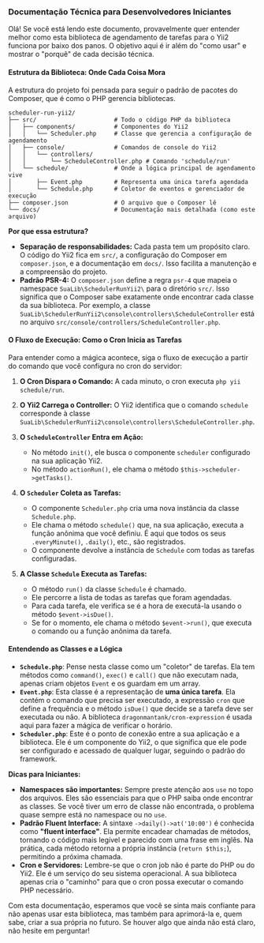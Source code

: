 ### **Documentação Técnica para Desenvolvedores Iniciantes**

Olá\! Se você está lendo este documento, provavelmente quer entender melhor como esta biblioteca de agendamento de tarefas para o Yii2 funciona por baixo dos panos. O objetivo aqui é ir além do "como usar" e mostrar o "porquê" de cada decisão técnica.

#### **Estrutura da Biblioteca: Onde Cada Coisa Mora**

A estrutura do projeto foi pensada para seguir o padrão de pacotes do Composer, que é como o PHP gerencia bibliotecas.

```
scheduler-run-yii2/
├── src/                      # Todo o código PHP da biblioteca
│   ├── components/           # Componentes do Yii2
│   │   └── Scheduler.php     # Classe que gerencia a configuração de agendamento
│   ├── console/              # Comandos de console do Yii2
│   │   └── controllers/
│   │       └── ScheduleController.php # Comando 'schedule/run'
│   └── schedule/             # Onde a lógica principal de agendamento vive
│       ├── Event.php         # Representa uma única tarefa agendada
│       └── Schedule.php      # Coletor de eventos e gerenciador de execução
├── composer.json             # O arquivo que o Composer lê
└── docs/                     # Documentação mais detalhada (como este arquivo)
```

**Por que essa estrutura?**

  * **Separação de responsabilidades:** Cada pasta tem um propósito claro. O código do Yii2 fica em `src/`, a configuração do Composer em `composer.json`, e a documentação em `docs/`. Isso facilita a manutenção e a compreensão do projeto.
  * **Padrão PSR-4:** O `composer.json` define a regra `psr-4` que mapeia o namespace `SuaLib\SchedulerRunYii2\` para o diretório `src/`. Isso significa que o Composer sabe exatamente onde encontrar cada classe da sua biblioteca. Por exemplo, a classe `SuaLib\SchedulerRunYii2\console\controllers\ScheduleController` está no arquivo `src/console/controllers/ScheduleController.php`.

#### **O Fluxo de Execução: Como o Cron Inicia as Tarefas**

Para entender como a mágica acontece, siga o fluxo de execução a partir do comando que você configura no cron do servidor:

1.  **O Cron Dispara o Comando:** A cada minuto, o cron executa `php yii schedule/run`.

2.  **O Yii2 Carrega o Controller:** O Yii2 identifica que o comando `schedule` corresponde à classe `SuaLib\SchedulerRunYii2\console\controllers\ScheduleController.php`.

3.  **O `ScheduleController` Entra em Ação:**

      * No método `init()`, ele busca o componente `scheduler` configurado na sua aplicação Yii2.
      * No método `actionRun()`, ele chama o método `$this->scheduler->getTasks()`.

4.  **O `Scheduler` Coleta as Tarefas:**

      * O componente `Scheduler.php` cria uma nova instância da classe `Schedule.php`.
      * Ele chama o método `schedule()` que, na sua aplicação, executa a função anônima que você definiu. É aqui que todos os seus `.everyMinute()`, `.daily()`, etc., são registrados.
      * O componente devolve a instância de `Schedule` com todas as tarefas configuradas.

5.  **A Classe `Schedule` Executa as Tarefas:**

      * O método `run()` da classe `Schedule` é chamado.
      * Ele percorre a lista de todas as tarefas que foram agendadas.
      * Para cada tarefa, ele verifica se é a hora de executá-la usando o método `$event->isDue()`.
      * Se for o momento, ele chama o método `$event->run()`, que executa o comando ou a função anônima da tarefa.

#### **Entendendo as Classes e a Lógica**

  * **`Schedule.php`**: Pense nesta classe como um "coletor" de tarefas. Ela tem métodos como `command()`, `exec()` e `call()` que não executam nada, apenas criam objetos `Event` e os guardam em um array.
  * **`Event.php`**: Esta classe é a representação de **uma única tarefa**. Ela contém o comando que precisa ser executado, a expressão `cron` que define a frequência e o método `isDue()` que decide se a tarefa deve ser executada ou não. A biblioteca `dragonmantank/cron-expression` é usada aqui para fazer a mágica de verificar o horário.
  * **`Scheduler.php`**: Este é o ponto de conexão entre a sua aplicação e a biblioteca. Ele é um componente do Yii2, o que significa que ele pode ser configurado e acessado de qualquer lugar, seguindo o padrão do framework.

**Dicas para Iniciantes:**

  * **Namespaces são importantes:** Sempre preste atenção aos `use` no topo dos arquivos. Eles são essenciais para que o PHP saiba onde encontrar as classes. Se você tiver um erro de classe não encontrada, o problema quase sempre está no namespace ou no `use`.
  * **Padrão Fluent Interface:** A sintaxe `->daily()->at('10:00')` é conhecida como **"fluent interface"**. Ela permite encadear chamadas de métodos, tornando o código mais legível e parecido com uma frase em inglês. Na prática, cada método retorna a própria instância (`return $this;`), permitindo a próxima chamada.
  * **Cron e Servidores:** Lembre-se que o cron job não é parte do PHP ou do Yii2. Ele é um serviço do seu sistema operacional. A sua biblioteca apenas cria o "caminho" para que o cron possa executar o comando PHP necessário.

Com esta documentação, esperamos que você se sinta mais confiante para não apenas usar esta biblioteca, mas também para aprimorá-la e, quem sabe, criar a sua própria no futuro. Se houver algo que ainda não está claro, não hesite em perguntar\!
